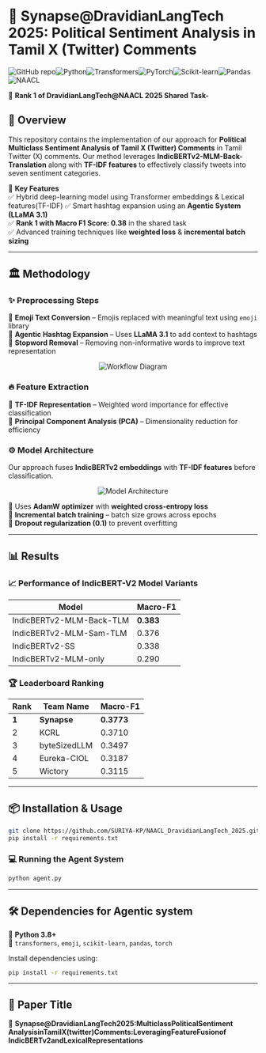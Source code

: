 # 🧠 Synapse@DravidianLangTech 2025: Political Sentiment Analysis in Tamil X (Twitter) Comments 

![GitHub repo](https://img.shields.io/badge/GitHub-Synapse-blue?logo=github)![Python](https://img.shields.io/badge/Python-3.8%2B-blue?logo=python)![Transformers](https://img.shields.io/badge/🤗_Transformers-HuggingFace-yellow?logo=huggingface)![PyTorch](https://img.shields.io/badge/PyTorch-Deep_Learning-red?logo=pytorch)![Scikit-learn](https://img.shields.io/badge/Scikit--Learn-Machine_Learning-orange?logo=scikit-learn)![Pandas](https://img.shields.io/badge/Pandas-Data_Processing-lightblue?logo=pandas)![NAACL](https://img.shields.io/badge/NAACL-2025-ff69b4?logo=academia) 

🚀 **Rank 1 of DravidianLangTech@NAACL 2025 Shared Task-**  

## 📌 Overview
This repository contains the implementation of our approach for **Political Multiclass Sentiment Analysis of Tamil X (Twitter) Comments** in Tamil Twitter (X) comments. Our method leverages **IndicBERTv2-MLM-Back-Translation** along with **TF-IDF features** to effectively classify tweets into seven sentiment categories.

🔹 **Key Features**  
✅ Hybrid deep-learning model using Transformer embeddings & Lexical features(TF-IDF)
✅ Smart hashtag expansion using an **Agentic System (LLaMA 3.1)**  
✅ **Rank 1 with Macro F1 Score: 0.38** in the shared task  
✅ Advanced training techniques like **weighted loss** & **incremental batch sizing**  

---

## 🏛 Methodology  
### ✨ Preprocessing Steps  
🔹 **Emoji Text Conversion** – Emojis replaced with meaningful text using `emoji` library  
🔹 **Agentic Hashtag Expansion** – Uses **LLaMA 3.1** to add context to hashtags  
🔹 **Stopword Removal** – Removing non-informative words to improve text representation  

<p align="center">
  <img src="https://github.com/user-attachments/assets/6e04ef85-2bc4-49be-a9e2-44ead374a544" alt="Workflow Diagram">
</p>

### 🔥 Feature Extraction  
📌 **TF-IDF Representation** – Weighted word importance for effective classification  
📌 **Principal Component Analysis (PCA)** – Dimensionality reduction for efficiency  

### ⚙️ Model Architecture  
Our approach fuses **IndicBERTv2 embeddings** with **TF-IDF features** before classification.  

<p align="center">
  <img src="https://github.com/user-attachments/assets/dee737ab-4956-4de0-8ae7-6468fc2ed21a" alt="Model Architecture">
</p>


 

🔹 Uses **AdamW optimizer** with **weighted cross-entropy loss**  
🔹 **Incremental batch training** – batch size grows across epochs  
🔹 **Dropout regularization (0.1)** to prevent overfitting  

---

## 📊 Results  

### 📈 **Performance of IndicBERT-V2 Model Variants**
| Model | Macro-F1 |
|---|---|
| IndicBERTv2-MLM-Back-TLM | **0.383** |
| IndicBERTv2-MLM-Sam-TLM | 0.376 |
| IndicBERTv2-SS | 0.338 |
| IndicBERTv2-MLM-only | 0.290 |

### 🏆 **Leaderboard Ranking**
| Rank | Team Name | Macro-F1 |
|---|---|---|
| **1** | **Synapse** | **0.3773** |
| 2 | KCRL | 0.3710 |
| 3 | byteSizedLLM | 0.3497 |
| 4 | Eureka-CIOL | 0.3187 |
| 5 | Wictory | 0.3115 |

---

## 📦 Installation & Usage  
```bash
git clone https://github.com/SURIYA-KP/NAACL_DravidianLangTech_2025.git
pip install -r requirements.txt
```

### 💻 **Running the Agent System**
```bash
python agent.py
```

---

## 🛠 Dependencies for Agentic system 
📌 **Python 3.8+**  
📌 `transformers`, `emoji`, `scikit-learn`, `pandas`, `torch`  

Install dependencies using:  
```bash
pip install -r requirements.txt
```

---

## 🤝 Paper Title  
📖 **Synapse@DravidianLangTech2025:MulticlassPoliticalSentiment
 AnalysisinTamilX(twitter)Comments:LeveragingFeatureFusionof
 IndicBERTv2andLexicalRepresentations**  


